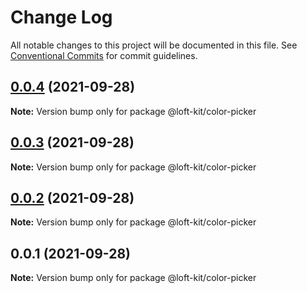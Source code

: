 # Change Log

All notable changes to this project will be documented in this file.
See [Conventional Commits](https://conventionalcommits.org) for commit guidelines.

## [0.0.4](https://github.com/pakholeung37/loft-kit/compare/@loft-kit/color-picker@0.0.3...@loft-kit/color-picker@0.0.4) (2021-09-28)

**Note:** Version bump only for package @loft-kit/color-picker





## [0.0.3](https://github.com/pakholeung37/loft-kit/compare/@loft-kit/color-picker@0.0.2...@loft-kit/color-picker@0.0.3) (2021-09-28)

**Note:** Version bump only for package @loft-kit/color-picker





## [0.0.2](https://github.com/pakholeung37/loft-kit/compare/@loft-kit/color-picker@0.0.1...@loft-kit/color-picker@0.0.2) (2021-09-28)

**Note:** Version bump only for package @loft-kit/color-picker





## 0.0.1 (2021-09-28)

**Note:** Version bump only for package @loft-kit/color-picker
